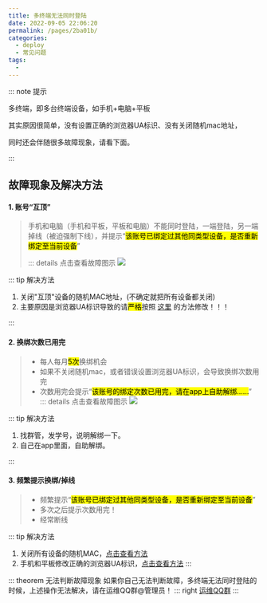 ```yaml
---
title: 多终端无法同时登陆
date: 2022-09-05 22:06:20
permalink: /pages/2ba01b/
categories:
  - deploy
  - 常见问题
tags:
  - 
---
```


::: note 提示

  多终端，即多台终端设备，如手机+电脑+平板

  其实原因很简单，没有设置正确的浏览器UA标识、没有关闭随机mac地址，
  
  同时还会伴随很多故障现象，请看下面。

:::

## 故障现象及解决方法

#### 1. 账号“互顶”
> 手机和电脑（手机和平板，平板和电脑）不能同时登陆，一端登陆，另一端掉线（被迫强制下线），并提示“<mark>该账号已绑定过其他同类型设备，是否重新绑定至当前设备</mark>”
> 
> ::: details 点击查看故障图示
> ![](https://cdn.gaoajia.com/2022/09/08/63195d5a21bae.jpg )

::: tip 解决方法

1. 关闭"互顶"设备的随机MAC地址，(不确定就把所有设备都关闭)
2. 主要原因是浏览器UA标识导致的请<mark>严格</mark>按照 [这里](/pages/a69f76/) 的方法修改！！！ 

:::


#### 2. 换绑次数已用完


> - 每人每月<mark>5次</mark>换绑机会
> - 如果不关闭随机mac，或者错误设置浏览器UA标识，会导致换绑次数用完
> - 次数用完会提示“<mark>该账号的绑定次数已用完，请在app上自助解绑......</mark>”
> ::: details 点击查看故障图示
> ![](https://cdn.gaoajia.com/2022/09/09/631a97ff5536c.jpg)

::: tip 解决方法

1. 找群管，发学号，说明解绑一下。
2. 自己在app里面，自助解绑。


:::

#### 3. 频繁提示换绑/掉线


> - 频繁提示“<mark>该账号已绑定过其他同类型设备，是否重新绑定至当前设备</mark>”
> - 多次之后提示次数用完！
> - 经常断线

::: tip 解决方法

1. 关闭所有设备的随机MAC，[点击查看方法](/pages/754c54/)
2. 手机和平板修改正确的浏览器UA标识，[点击查看方法](/pages/a69f76/)
:::

::: theorem 无法判断故障现象
如果你自己无法判断故障，多终端无法同时登陆的时候，上述操作无法解决，请在运维QQ群@管理员！
::: right
[运维QQ群](/pages/e9ba8b/)
:::